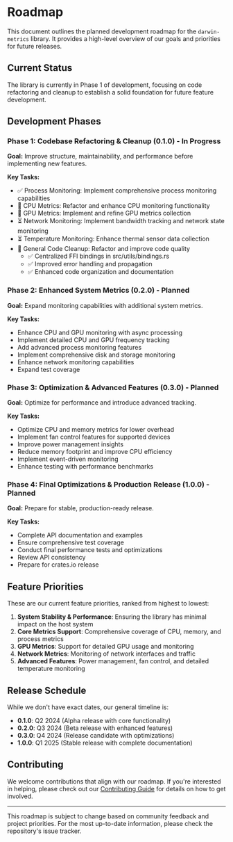 # Roadmap

This document outlines the planned development roadmap for the `darwin-metrics` library. It provides a high-level overview of our goals and priorities for future releases.

## Current Status

The library is currently in Phase 1 of development, focusing on code refactoring and cleanup to establish a solid foundation for future feature development.

## Development Phases

### Phase 1: Codebase Refactoring & Cleanup (0.1.0) - In Progress

**Goal:** Improve structure, maintainability, and performance before implementing new features.

**Key Tasks:**

- ✅ Process Monitoring: Implement comprehensive process monitoring capabilities
- 🔄 CPU Metrics: Refactor and enhance CPU monitoring functionality
- 🔄 GPU Metrics: Implement and refine GPU metrics collection
- ⏳ Network Monitoring: Implement bandwidth tracking and network state monitoring
- ⏳ Temperature Monitoring: Enhance thermal sensor data collection
- 🔄 General Code Cleanup: Refactor and improve code quality
  - ✅ Centralized FFI bindings in src/utils/bindings.rs
  - ✅ Improved error handling and propagation
  - ✅ Enhanced code organization and documentation

### Phase 2: Enhanced System Metrics (0.2.0) - Planned

**Goal:** Expand monitoring capabilities with additional system metrics.

**Key Tasks:**

- Enhance CPU and GPU monitoring with async processing
- Implement detailed CPU and GPU frequency tracking
- Add advanced process monitoring features
- Implement comprehensive disk and storage monitoring
- Enhance network monitoring capabilities
- Expand test coverage

### Phase 3: Optimization & Advanced Features (0.3.0) - Planned

**Goal:** Optimize for performance and introduce advanced tracking.

**Key Tasks:**

- Optimize CPU and memory metrics for lower overhead
- Implement fan control features for supported devices
- Improve power management insights
- Reduce memory footprint and improve CPU efficiency
- Implement event-driven monitoring
- Enhance testing with performance benchmarks

### Phase 4: Final Optimizations & Production Release (1.0.0) - Planned

**Goal:** Prepare for stable, production-ready release.

**Key Tasks:**

- Complete API documentation and examples
- Ensure comprehensive test coverage
- Conduct final performance tests and optimizations
- Review API consistency
- Prepare for crates.io release

## Feature Priorities

These are our current feature priorities, ranked from highest to lowest:

1. **System Stability & Performance**: Ensuring the library has minimal impact on the host system
2. **Core Metrics Support**: Comprehensive coverage of CPU, memory, and process metrics
3. **GPU Metrics**: Support for detailed GPU usage and monitoring
4. **Network Metrics**: Monitoring of network interfaces and traffic
5. **Advanced Features**: Power management, fan control, and detailed temperature monitoring

## Release Schedule

While we don't have exact dates, our general timeline is:

- **0.1.0**: Q2 2024 (Alpha release with core functionality)
- **0.2.0**: Q3 2024 (Beta release with enhanced features)
- **0.3.0**: Q4 2024 (Release candidate with optimizations)
- **1.0.0**: Q1 2025 (Stable release with complete documentation)

## Contributing

We welcome contributions that align with our roadmap. If you're interested in helping, please check out our [Contributing Guide](./contributing.md) for details on how to get involved.

---

This roadmap is subject to change based on community feedback and project priorities. For the most up-to-date information, please check the repository's issue tracker.
